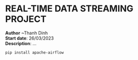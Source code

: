 # REAL-TIME DATA STREAMING PROJECT 
**Author** ~Thanh Dinh  
**Start date**: 26/03/2023  
**Description**: ...  
<!-- https://www.youtube.com/watch?v=GqAcTrqKcrY&ab_channel=CodeWithYu -->


```
pip install apache-airflow
```